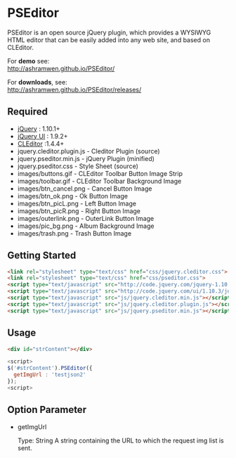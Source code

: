 # PSEditor

PSEditor is an open source jQuery plugin, which provides a WYSIWYG HTML editor that can be easily added into any web site, and based on CLEditor.

For **demo** see:  
http://ashramwen.github.io/PSEditor/

For **downloads**, see:  
http://ashramwen.github.io/PSEditor/releases/


## Required

* [jQuery](http://jquery.com/) : 1.10.1+
* [jQuery UI](http://jqueryui.com/) : 1.9.2+
* [CLEditor](http://premiumsoftware.net/cleditor/) :1.4.4+
* jquery.cleditor.plugin.js - Cleditor Plugin (source)
* jquery.pseditor.min.js - jQuery Plugin (minified)
* jquery.pseditor.css - Style Sheet (source)
* images/buttons.gif - CLEditor Toolbar Button Image Strip
* images/toolbar.gif - CLEditor Toolbar Background Image
* images/btn_cancel.png - Cancel Button Image
* images/btn_ok.png - Ok Button Image
* images/btn_picL.png - Left Button Image
* images/btn_picR.png - Right Button Image
* images/outerlink.png - OuterLink Button Image
* images/pic_bg.png - Album Background Image
* images/trash.png - Trash Button Image

## Getting Started

```html
<link rel="stylesheet" type="text/css" href="css/jquery.cleditor.css">
<link rel="stylesheet" type="text/css" href="css/pseditor.css">
<script type="text/javascript" src="http://code.jquery.com/jquery-1.10.2.min.js"></script>
<script type="text/javascript" src="http://code.jquery.com/ui/1.10.3/jquery-ui.min.js"></script>
<script type="text/javascript" src="js/jquery.cleditor.min.js"></script>
<script type="text/javascript" src="js/jquery.cleditor.plugin.js"></script>
<script type="text/javascript" src="js/jquery.pseditor.min.js"></script>
```

## Usage

```html
<div id="strContent"></div>
```
```javascript
<script>
$('#strContent').PSEditor({
  getImgUrl : 'testjson2'
});
<script>
```

## Option Parameter
* getImgUrl

  Type: String
  A string containing the URL to which the request img list is sent.
